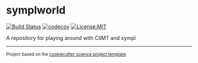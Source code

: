 symplworld
==============================
[![Build Status](https://travis-ci.com/hdrake/symplworld.svg?branch=master)](https://travis-ci.com/hdrake/symplworld)
[![codecov](https://codecov.io/gh/hdrake/symplworld/branch/master/graph/badge.svg)](https://codecov.io/gh/hdrake/symplworld)
[![License:MIT](https://img.shields.io/badge/License-MIT-lightgray.svg?style=flt-square)](https://opensource.org/licenses/MIT)

A repository for playing around with CliMT and sympl

--------

<p><small>Project based on the <a target="_blank" href="https://github.com/jbusecke/cookiecutter-science-project">cookiecutter science project template</a>.</small></p>
